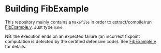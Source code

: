 # Building FibExample

This repository mainly contains a `Makefile` in order to extract/compile/run [FibExample.v](../coq_src/FibExample.v).
Just type `make`.

NB: the execution ends on an expected failure (an incorrect fixpoint computation is detected by the certified defensive code).
See [FibExample.v](../coq_src/FibExample.v) for details.